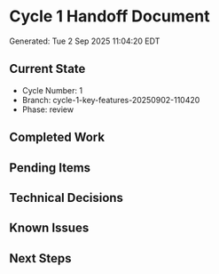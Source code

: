 # Cycle 1 Handoff Document

Generated: Tue  2 Sep 2025 11:04:20 EDT

## Current State
- Cycle Number: 1
- Branch: cycle-1-key-features-20250902-110420
- Phase: review

## Completed Work
<!-- Updated by each agent as they complete their phase -->

## Pending Items
<!-- Items that need attention in the next phase or cycle -->

## Technical Decisions
<!-- Important technical decisions made during this cycle -->

## Known Issues
<!-- Issues discovered but not yet resolved -->

## Next Steps
<!-- Clear action items for the next agent/cycle -->

